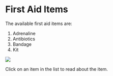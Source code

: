 # First Aid Items

The available first aid items are:

1. Adrenaline
2. Antibiotics
3. Bandage
4. Kit

![](../../.gitbook/assets/give\_cmd\_firstaid\_selector.png)

Click on an item in the list to read about the item.
